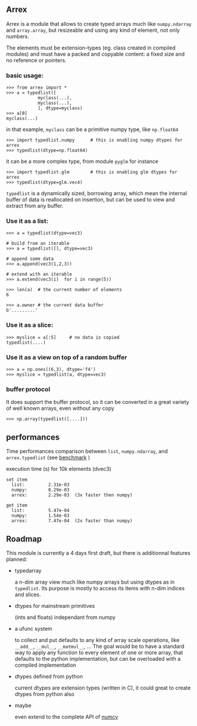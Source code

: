 Arrex
-----

Arrex is a module that allows to create typed arrays much like `numpy.ndarray` and `array.array`, but resizeable and using any kind of element, not only numbers.

The elements must be extension-types (eg. class created in compiled modules) and must have a packed and copyable content: a fixed size and no reference or pointers.

### basic usage:

	>>> from arrex import *
	>>> a = typedlist([
				myclass(...), 
				myclass(...),
				], dtype=myclass)
	>>> a[0]
	myclass(...)

in that example, `myclass` can be a primitive numpy type, like `np.float64`

	>>> import typedlist.numpy		# this is enabling numpy dtypes for arrex
	>>> typedlist(dtype=np.float64)
	
it can be a more complex type, from module `pyglm` for instance

	>>> import typedlist.glm		# this is enabling glm dtypes for arrex
	>>> typedlist(dtype=glm.vec4)

	
`typedlist` is a dynamically sized, borrowing array, which mean the internal buffer of data is reallocated on insertion, but can be used to view and extract from any buffer.
		
### Use it as a list:

	>>> a = typedlist(dtype=vec3)
	
	# build from an iterable
	>>> a = typedlist([], dtype=vec3)
	
	# append some data
	>>> a.append(vec3(1,2,3))
	
	# extend with an iterable
	>>> a.extend(vec3(i)  for i in range(5))
	
	>>> len(a)	# the current number of elements
	6
	
	>>> a.owner	# the current data buffer
	b'.........'
	
### Use it as a slice:

	>>> myslice = a[:5]		# no data is copied
	typedlist(....)
	
### Use it as a view on top of a random buffer

	>>> a = np.ones((6,3), dtype='f4')
	>>> myslice = typedlist(a, dtype=vec3)
	
### buffer protocol

It does support the buffer protocol, so it can be converted in a great variety of well known arrays, even without any copy

	>>> np.array(typedlist([....]))
	
	
## performances

Time performances comparison between `list`,  `numpy.ndarray`,  and `arrex.typedlist`  (see [benchmark](benchmark_typedlist.py) )

execution time (s) for 10k elements (dvec3)

```
set item
  list:         2.31e-03
  numpy:        8.29e-03
  arrex:        2.29e-03  (3x faster then numpy)

get item
  list:         5.47e-04
  numpy:        1.54e-03
  arrex:        7.47e-04  (2x faster than numpy)
```

	
## Roadmap

This module is currently a 4 days first draft, but there is additionnal features planned:

- typedarray

	a n-dim array view much like numpy arrays but using dtypes as in `typedlist`.
	Its purpose is mostly to access its items with n-dim indices and slices.
	
- dtypes for mainstream primitives 

	(ints and floats) independant from numpy

- a ufunc system
	
	to collect and put defaults to any kind of array scale operations, like `__add__`, `__mul__`, `__matmul__`, ... The goal would be to have a standard way to apply any function to every element of one or more array, that defaults to the python implementation, but can be overloaded with a compiled implementation
	
- dtypes defined from python

	current dtypes are extension types (written in C), it could great to create dtypes from python also
	
	
- maybe 

	even extend to the complete API of [numcy](https://github.com/jimy-byerley/numcy/blob/master/proposal.md)

